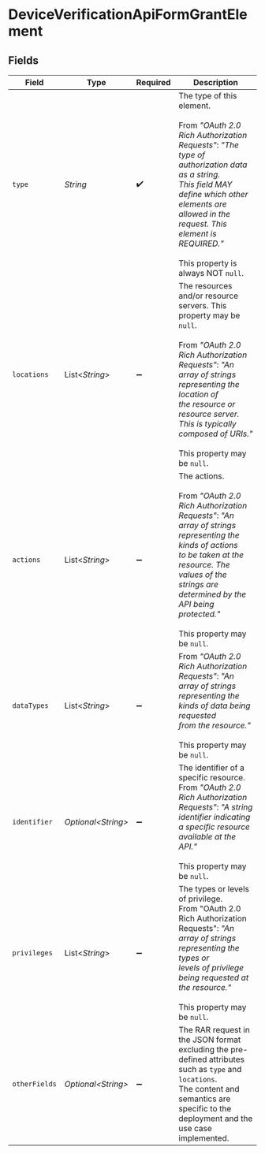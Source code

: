 # DeviceVerificationApiFormGrantElement


## Fields

| Field                                                                                                                                                                                                                                                                         | Type                                                                                                                                                                                                                                                                          | Required                                                                                                                                                                                                                                                                      | Description                                                                                                                                                                                                                                                                   |
| ----------------------------------------------------------------------------------------------------------------------------------------------------------------------------------------------------------------------------------------------------------------------------- | ----------------------------------------------------------------------------------------------------------------------------------------------------------------------------------------------------------------------------------------------------------------------------- | ----------------------------------------------------------------------------------------------------------------------------------------------------------------------------------------------------------------------------------------------------------------------------- | ----------------------------------------------------------------------------------------------------------------------------------------------------------------------------------------------------------------------------------------------------------------------------- |
| `type`                                                                                                                                                                                                                                                                        | *String*                                                                                                                                                                                                                                                                      | :heavy_check_mark:                                                                                                                                                                                                                                                            | The type of this element.<br/><br/>From _"OAuth 2.0 Rich Authorization Requests"_: _"The type of authorization data as a string.<br/>This field MAY define which other elements are allowed in the request. This element is REQUIRED."_<br/><br/>This property is always NOT `null`.<br/> |
| `locations`                                                                                                                                                                                                                                                                   | List\<*String*>                                                                                                                                                                                                                                                               | :heavy_minus_sign:                                                                                                                                                                                                                                                            | The resources and/or resource servers. This property may be `null`.<br/><br/>From _"OAuth 2.0 Rich Authorization Requests"_: _"An array of strings representing the location of<br/>the resource or resource server. This is typically composed of URIs."_<br/><br/>This property may be `null`.<br/> |
| `actions`                                                                                                                                                                                                                                                                     | List\<*String*>                                                                                                                                                                                                                                                               | :heavy_minus_sign:                                                                                                                                                                                                                                                            | The actions.<br/><br/>From _"OAuth 2.0 Rich Authorization Requests"_: _"An array of strings representing the kinds of actions<br/>to be taken at the resource. The values of the strings are determined by the API being protected."_<br/><br/>This property may be `null`.<br/> |
| `dataTypes`                                                                                                                                                                                                                                                                   | List\<*String*>                                                                                                                                                                                                                                                               | :heavy_minus_sign:                                                                                                                                                                                                                                                            | From _"OAuth 2.0 Rich Authorization Requests"_: _"An array of strings representing the kinds of data being requested<br/>from the resource."_<br/><br/>This property may be `null`.<br/>                                                                                      |
| `identifier`                                                                                                                                                                                                                                                                  | *Optional\<String>*                                                                                                                                                                                                                                                           | :heavy_minus_sign:                                                                                                                                                                                                                                                            | The identifier of a specific resource.<br/>From _"OAuth 2.0 Rich Authorization Requests"_: _"A string identifier indicating a specific resource available at the API."_<br/><br/>This property may be `null`.<br/>                                                            |
| `privileges`                                                                                                                                                                                                                                                                  | List\<*String*>                                                                                                                                                                                                                                                               | :heavy_minus_sign:                                                                                                                                                                                                                                                            | The types or levels of privilege.<br/>From "OAuth 2.0 Rich Authorization Requests": _"An array of strings representing the types or<br/>levels of privilege being requested at the resource."_<br/><br/>This property may be `null`.<br/>                                     |
| `otherFields`                                                                                                                                                                                                                                                                 | *Optional\<String>*                                                                                                                                                                                                                                                           | :heavy_minus_sign:                                                                                                                                                                                                                                                            | The RAR request in the JSON format excluding the pre-defined attributes such as `type` and `locations`.<br/>The content and semantics are specific to the deployment and the use case implemented.<br/>                                                                       |
